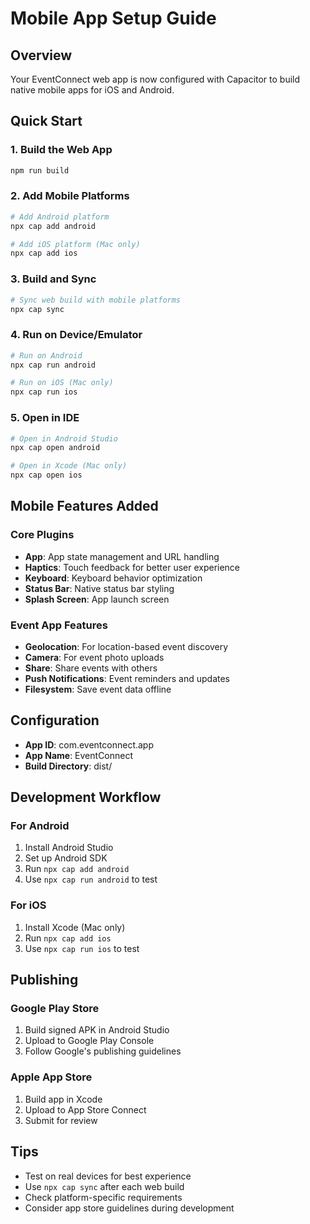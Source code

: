 # Mobile App Setup Guide

## Overview
Your EventConnect web app is now configured with Capacitor to build native mobile apps for iOS and Android.

## Quick Start

### 1. Build the Web App
```bash
npm run build
```

### 2. Add Mobile Platforms
```bash
# Add Android platform
npx cap add android

# Add iOS platform (Mac only)
npx cap add ios
```

### 3. Build and Sync
```bash
# Sync web build with mobile platforms
npx cap sync
```

### 4. Run on Device/Emulator
```bash
# Run on Android
npx cap run android

# Run on iOS (Mac only)
npx cap run ios
```

### 5. Open in IDE
```bash
# Open in Android Studio
npx cap open android

# Open in Xcode (Mac only)
npx cap open ios
```

## Mobile Features Added

### Core Plugins
- **App**: App state management and URL handling
- **Haptics**: Touch feedback for better user experience
- **Keyboard**: Keyboard behavior optimization
- **Status Bar**: Native status bar styling
- **Splash Screen**: App launch screen

### Event App Features
- **Geolocation**: For location-based event discovery
- **Camera**: For event photo uploads
- **Share**: Share events with others
- **Push Notifications**: Event reminders and updates
- **Filesystem**: Save event data offline

## Configuration
- **App ID**: com.eventconnect.app
- **App Name**: EventConnect
- **Build Directory**: dist/

## Development Workflow

### For Android
1. Install Android Studio
2. Set up Android SDK
3. Run `npx cap add android`
4. Use `npx cap run android` to test

### For iOS
1. Install Xcode (Mac only)
2. Run `npx cap add ios`
3. Use `npx cap run ios` to test

## Publishing

### Google Play Store
1. Build signed APK in Android Studio
2. Upload to Google Play Console
3. Follow Google's publishing guidelines

### Apple App Store
1. Build app in Xcode
2. Upload to App Store Connect
3. Submit for review

## Tips
- Test on real devices for best experience
- Use `npx cap sync` after each web build
- Check platform-specific requirements
- Consider app store guidelines during development